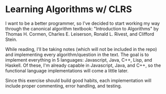 # Learning Algorithms w/ CLRS
I want to be a better programmer, so I've decided to start working my way
through the canonical algorithm textbook: "Introduction to Algorithms" by
Thomas H. Cormen, Charles E. Leiserson, Ronald L. Rivest, and Clifford Stein.

While reading, I'll be taking notes (which will not be included in the repo) and
implementing every algorithm/question in the text.  The goal is to implement
everything in 5 languages: Javascript, Java, C++, Lisp, and Haskell.  Of these, 
I'm already capable in Javascript, Java, and C++, so the functional language
implementations will come a little later.

Since this exercise should build good habits, each implementation will include
proper commenting, error handling, and testing.